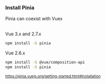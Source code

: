 ### Install Pinia

Pinia can coexist with Vuex
<br><br>

Vue 3.x and 2.7.x

```sh
npm install -S pinia
```


Vue 2.6.x

```sh
npm install -S @vue/composition-api
npm install -S pinia
```

<small>https://pinia.vuejs.org/getting-started.html#installation</small>


<aside class="notes">
</aside>
